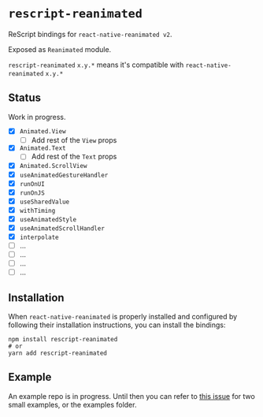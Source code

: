 # `rescript-reanimated`

ReScript bindings for `react-native-reanimated v2`.

Exposed as `Reanimated` module.

`rescript-reanimated` `x.y.*` means it's compatible with `react-native-reanimated` `x.y.*`

## Status

Work in progress.

- [x] `Animated.View`
  - [ ] Add rest of the `View` props
- [x] `Animated.Text`
  - [ ] Add rest of the `Text` props
- [x] `Animated.ScrollView`
- [x] `useAnimatedGestureHandler`
- [x] `runOnUI`
- [x] `runOnJS`
- [x] `useSharedValue`
- [x] `withTiming`
- [x] `useAnimatedStyle`
- [x] `useAnimatedScrollHandler`
- [x] `interpolate`
- [ ] ...
- [ ] ...
- [ ] ...
- [ ] ...

## Installation

When `react-native-reanimated` is properly installed and configured by following their installation instructions, you can install the bindings:

```
npm install rescript-reanimated
# or
yarn add rescript-reanimated
```

## Example

An example repo is in progress. Until then you can refer to [this issue](https://github.com/reck753/rescript-reanimated/issues/1) for two small examples, or the examples folder.
